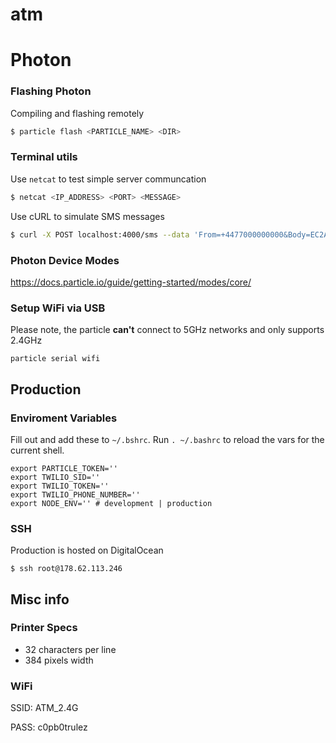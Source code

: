 # atm
# Photon
### Flashing Photon
Compiling and flashing remotely

```sh
$ particle flash <PARTICLE_NAME> <DIR>
```

### Terminal utils
Use `netcat` to test simple server communcation

```sh
$ netcat <IP_ADDRESS> <PORT> <MESSAGE>
```

Use cURL to simulate SMS messages

```sh
$ curl -X POST localhost:4000/sms --data 'From=+4477000000000&Body=EC2A 3AR'
```

### Photon Device Modes
https://docs.particle.io/guide/getting-started/modes/core/

### Setup WiFi via USB
Please note, the particle **can't** connect to 5GHz networks and only supports 2.4GHz

```
particle serial wifi
```

## Production
### Enviroment Variables
Fill out and add these to `~/.bshrc`. Run `. ~/.bashrc` to reload the vars for the current shell.

```
export PARTICLE_TOKEN=''
export TWILIO_SID=''
export TWILIO_TOKEN=''
export TWILIO_PHONE_NUMBER=''
export NODE_ENV='' # development | production
```

### SSH
Production is hosted on DigitalOcean

```
$ ssh root@178.62.113.246
```

## Misc info
### Printer Specs
- 32 characters per line
- 384 pixels width

### WiFi
SSID: ATM_2.4G

PASS: c0pb0trulez

